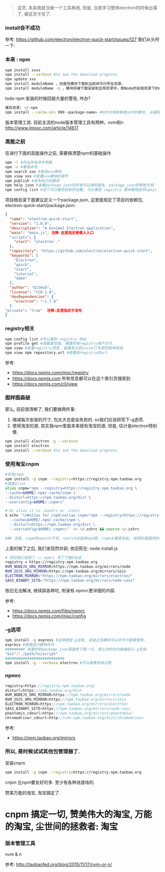 > 这货, 本来我就当做一个工具再用, 但是, 当我学习使用electron的时候出事了, 被这货卡住了. 

### install会不成功

参考: https://github.com/electron/electron-quick-start/issues/127
我们从头捋一下:

### 本来 : npm

```sh
npm install xxxx
npm install --verbose #to see the download progress
npm update xxx
npm install moduleName ，则是将模块下载到当前命令行所在目录。
npm install moduleName -g ，模块将被下载安装到全局目录中，即Node的安装目录下的node_modules下, 但是这么这么装, 导致项目没法用. 所以, 别这么装.
```

todo npm 安装的时候回报大量的警告, 咋办?

```sh
缓存目录: ~/.npm
npm install --cache-min 999 <package-name> #999分钟新鲜度以内的模块, 从缓存安装.
```

版本管理工具: 目前主流的node版本管理工具有两种，nvm和n  http://www.imooc.com/article/14617

### 高能之前

在进行下面的高能操作之前, 需要搞清楚npm的基础操作

```sh
npm -l #列出所有命令参数
npm -v #看版本号
npm search xxx #查找xxx模块
npm view xxx #查看xxx模块的细节
npm publish #发布自己的模块
npm help json #查看package.json的所有可以用的属性, package.json的帮助文档
npm config list #这个可以看到目前的设置, 可以看到 registry 基本都指定的npmjs
```

项目根目录下面建议定义一个package.json, 这里面规定了项目的依赖包, electron-quick-start/package.json:

```json
{
  "name": "electron-quick-start",
  "version": "1.0.0",
  "description": "A minimal Electron application",
  "main": "main.js", 注释:这里指定是载入入口
  "scripts": {
    "start": "electron ."
  },
  "repository": "https://github.com/electron/electron-quick-start",
  "keywords": [
    "Electron",
    "quick",
    "start",
    "tutorial",
    "demo"
  ],
  "author": "GitHub",
  "license": "CC0-1.0",
  "devDependencies": {
    "electron": "~1.7.8"
  }
"private": "true"  注释:这里指定不发布
}
```

### registry相关

```sh
npm config list #可以看到 registry 地址
npm profile get #查看属性值, 需要你有registry用户才行.
npm view #查看registry信息, 能看到之前install失败的各种信息.
npm view npm repository.url #能看到registry的url
```

参考: 

- https://docs.npmjs.com/misc/registry
- https://docs.npmjs.com  所有信息都可以在这个索引页搜索到
- https://docs.npmjs.com/cli/view

### 图样图森破

那么, 目前很清晰了, 我们要做两件事:

1. 缩减每次安装的尺寸, 包太大总是会失败的. so我们应该研究下-g选项.
2. 使用淘宝的源, 其实我npm里面本来就有淘宝的源, 但是, 估计是electron特别傻.

```sh
npm install electron -g --verbose
npm install electron
npm install --verbose #to see the download progress
```

### 使用淘宝cnpm

```sh
#安装cnpm
npm install -g cnpm --registry=https://registry.npm.taobao.org
#或者alias
alias cnpm="npm --registry=https://registry.npm.taobao.org \
--cache=$HOME/.npm/.cache/cnpm \
--disturl=https://npm.taobao.org/dist \
--userconfig=$HOME/.cnpmrc"

# Or alias it in .bashrc or .zshrc
$ echo '\n#alias for cnpm\nalias cnpm="npm --registry=https://registry.npm.taobao.org \
  --cache=$HOME/.npm/.cache/cnpm \
  --disturl=https://npm.taobao.org/dist \
  --userconfig=$HOME/.cnpmrc"' >> ~/.zshrc && source ~/.zshrc
  
### 注意, cnpm的search不灵, search还是用npm吧, cnpm主要是安装, 他用的是国内的淘宝镜像.
```

上面的做了之后, 我们发现然并卵, 依旧死在: node install.js 

```sh
# 然后我们发现了 ~/.npmrc 写了下面5句话.
registry = https://registry.npm.taobao.org
NVM_NODEJS_ORG_MIRROR=https://npm.taobao.org/mirrors/node
NVM_IOJS_ORG_MIRROR=https://npm.taobao.org/mirrors/iojs
ELECTRON_MIRROR="https://npm.taobao.org/mirrors/electron/"
SASS_BINARY_SITE="https://npm.taobao.org/mirrors/node-sass"
```

依旧无法解决, 继续踩各种坑,  附录有.npmrc更详细的内容.

参考:

- https://docs.npmjs.com/files/npmrc
- https://docs.npmjs.com/misc/config

### -g选项

```sh
npm install -g express #这样就是-g安装, 安装之后模块可以命令行直接使用.
express #直接运行模块命令
######### 如果你的package.json里面有下面一行, 那么你的包也能被别人-g安装.
"bin":"./path/to/script"
###########################
npm install -g --verbose electron #可以看看安装过程.
```

### npmrc

```javascript
registry=https://registry.npm.taobao.org/
disturl=https://npm.taobao.org/dist
NVM_NODEJS_ORG_MIRROR=https://npm.taobao.org/mirrors/node
NVM_IOJS_ORG_MIRROR=https://npm.taobao.org/mirrors/iojs
ELECTRON_MIRROR=https://npm.taobao.org/mirrors/electron/
SASS_BINARY_SITE=https://npm.taobao.org/mirrors/node-sass
phantomjs_cdnurl=https://npm.taobao.org/mirrors/phantomjs/
chromedriver_cdnurl=http://cdn.npm.taobao.org/dist/chromedriver
```

参考: 

- https://npm.taobao.org/mirrors

### 所以, 是时候试试其他包管理器了.

安装cnpm

```sh
npm install -g cnpm --registry=https://registry.npm.taobao.org
```

cnpm 比npm要友好的多. 至少有各种进度啥的.

赞美万能的淘宝, 淘宝搞定了.

# cnpm 搞定一切, 赞美伟大的淘宝, 万能的淘宝, 尘世间的拯救者: 淘宝



### 版本管理工具

nvm & n

参考: http://taobaofed.org/blog/2015/11/17/nvm-or-n/